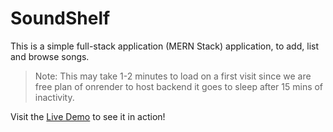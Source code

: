# SoundShelf

This is a simple full-stack application (MERN Stack) application, to add, list and browse songs.

> Note: This may take 1-2 minutes to load on a first visit since we are free plan of onrender to host backend it goes to sleep after 15 mins of inactivity.

Visit the [Live Demo](https://soundshelf-4hdq.onrender.com) to see it in action!